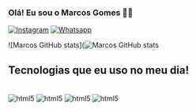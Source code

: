 ### Olá! Eu sou o Marcos Gomes  👍🏾


[![Instagram](https://img.shields.io/badge/Instagram-E4405F?style=for-the-badge&logo=instagram&logoColor=white)](https://instagram.com/marcosgomes.bass)
[![Whatsapp](https://img.shields.io/badge/WhatsApp-25D366?style=for-the-badge&logo=whatsapp&logoColor=white)](https://contate.me/engmarcosgomes)

![Marcos GitHub stats](![Marcos GitHub stats](https://github-readme-stats.vercel.app/api?username=EngMarcosGomes&show_icons=true&theme=radical)

## Tecnologias que eu uso no meu dia!

<div style="display: inline_block"><br/>
  <img align="center" alt="html5" src="https://img.shields.io/badge/HTML5-E34F26?style=for-the-badge&logo=html5&logoColor=white" />
    <img align="center" alt="html5" src="https://img.shields.io/badge/JavaScript-323330?style=for-the-badge&logo=javascript&logoColor=F7DF1E" />
      <img align="center" alt="html5" src="https://img.shields.io/badge/CSS-239120?&style=for-the-badge&logo=css3&logoColor=white" />
       <img align="center" alt="html5" src="https://img.shields.io/badge/Python-3776AB?style=for-the-badge&logo=python&logoColor=white" />
</div>
